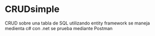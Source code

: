 # CRUDsimple
CRUD sobre una tabla de SQL utilizando entity framework
se maneja medienta c# con .net
se prueba mediante Postman
